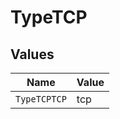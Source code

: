 # TypeTCP


## Values

| Name         | Value        |
| ------------ | ------------ |
| `TypeTCPTCP` | tcp          |